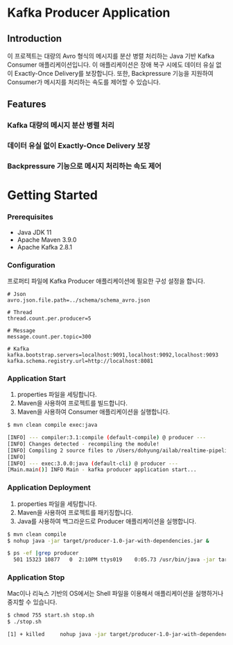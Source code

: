
# Kafka Producer Application

## Introduction
이 프로젝트는 대량의 Avro 형식의 메시지를 분산 병렬 처리하는 Java 기반 Kafka Consumer 애플리케이션입니다.
이 애플리케이션은 장애 복구 시에도 데이터 유실 없이 Exactly-Once Delivery를 보장합니다.
또한, Backpressure 기능을 지원하여 Consumer가 메시지를 처리하는 속도를 제어할 수 있습니다.


## Features
### Kafka 대량의 메시지 분산 병렬 처리

### 데이터 유실 없이 Exactly-Once Delivery 보장

### Backpressure 기능으로 메시지 처리하는 속도 제어


# Getting Started
### Prerequisites
- Java JDK 11
- Apache Maven 3.9.0
- Apache Kafka 2.8.1


### Configuration
프로퍼티 파일에 Kafka Producer 애플리케이션에 필요한 구성 설정을 합니다.
```properties
# Json
avro.json.file.path=../schema/schema_avro.json

# Thread
thread.count.per.producer=5

# Message
message.count.per.topic=300

# Kafka
kafka.bootstrap.servers=localhost:9091,localhost:9092,localhost:9093
kafka.schema.registry.url=http://localhost:8081

```

### Application Start
1. properties 파일을 세팅합니다.
2. Maven을 사용하여 프로젝트를 빌드합니다.
3. Maven을 사용하여 Consumer 애플리케이션을 실행합니다.
```bash
$ mvn clean compile exec:java

[INFO] --- compiler:3.1:compile (default-compile) @ producer ---
[INFO] Changes detected - recompiling the module!
[INFO] Compiling 2 source files to /Users/dohyung/ailab/realtime-pipeline/02-producer/target/classes
[INFO] 
[INFO] --- exec:3.0.0:java (default-cli) @ producer ---
[Main.main()] INFO Main - kafka producer application start...

```

### Application Deployment
1. properties 파일을 세팅합니다.
2. Maven을 사용하여 프로젝트를 패키징합니다.
3. Java를 사용하여 백그라운드로 Producer 애플리케이션을 실행합니다.
```bash
$ mvn clean compile
$ nohup java -jar target/producer-1.0-jar-with-dependencies.jar &

$ ps -ef |grep producer
  501 15323 10877   0  2:10PM ttys019    0:05.73 /usr/bin/java -jar target/producer-1.0-jar-with-dependencies.jar

```

### Application Stop
Mac이나 리눅스 기반의 OS에서는 Shell 파일을 이용해서 애플리케이션을 실행하거나 중지할 수 있습니다.
```bash
$ chmod 755 start.sh stop.sh
$ ./stop.sh

[1] + killed     nohup java -jar target/producer-1.0-jar-with-dependencies.jar
```

